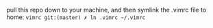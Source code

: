 pull this repo down to your machine, and then symlink the .vimrc file to home: `vimrc git:(master) ✗ ln .vimrc ~/.vimrc`
